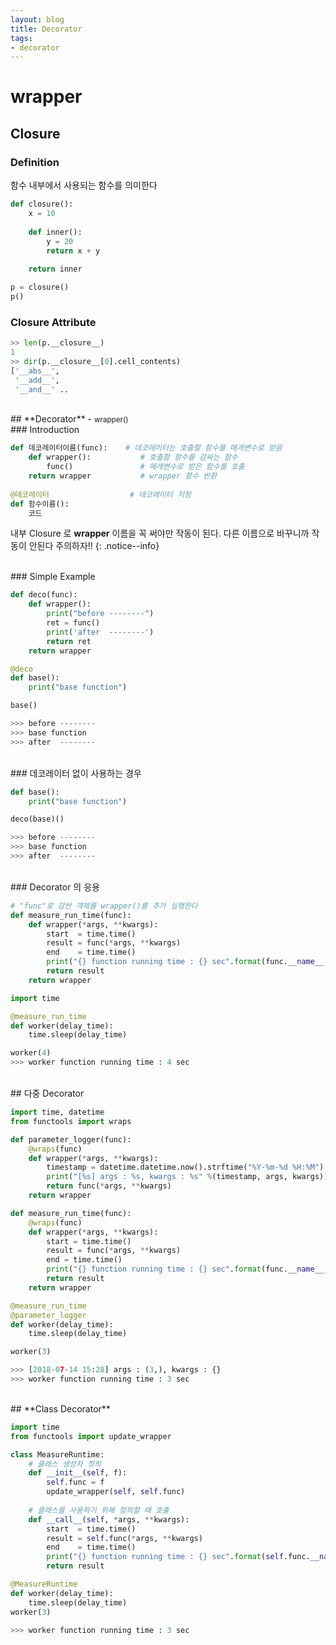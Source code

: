 ```yaml
---
layout: blog
title: Decorator
tags:
- decorator
---
```


# wrapper 

## **Closure**

### Definition

함수 내부에서 사용되는 함수를 의미한다

```python
def closure():
    x = 10
    
    def inner():
        y = 20
        return x + y
    
    return inner
```

```python
p = closure()
p()
```


### **Closure Attribute**

```python
>> len(p.__closure__)
1
>> dir(p.__closure__[0].cell_contents)
['__abs__',
 '__add__',
 '__and__' ..
```


<br>
## **Decorator** - <small>wrapper()</small> 

<br>
### Introduction

```python
def 데코레이터이름(func):    # 데코레이터는 호출할 함수를 매개변수로 받음
    def wrapper():           # 호출할 함수를 감싸는 함수
        func()               # 매개변수로 받은 함수를 호출
    return wrapper           # wrapper 함수 반환
 
@데코레이터                  # 데코레이터 지정
def 함수이름():
    코드
```

내부 Closure 로 **wrapper** 이름을 꼭 써야만 작동이 된다. 다른 이름으로 바꾸니까 작동이 안된다 주의하자!!
{: .notice--info}


<br>
### Simple Example


```python
def deco(func):    
    def wrapper():
        print("before --------")
        ret = func()
        print('after  --------')
        return ret
    return wrapper

@deco
def base():
    print("base function")

base()

>>> before --------
>>> base function
>>> after  --------
```

<br>
### 데코레이터 없이 사용하는 경우

```python 
def base():
    print("base function")

deco(base)()

>>> before --------
>>> base function
>>> after  --------
```

<br>
### Decorator 의 응용

```python
# "func"로 감싼 객체를 wrapper()를 추가 실행한다
def measure_run_time(func):
    def wrapper(*args, **kwargs):
        start  = time.time()
        result = func(*args, **kwargs)
        end    = time.time()
        print("{} function running time : {} sec".format(func.__name__, int(end - start)))
        return result
    return wrapper

import time

@measure_run_time
def worker(delay_time):
    time.sleep(delay_time)

worker(4)
>>> worker function running time : 4 sec
```

<br>
## 다중 Decorator

```python
import time, datetime
from functools import wraps

def parameter_logger(func):    
    @wraps(func)
    def wrapper(*args, **kwargs):
        timestamp = datetime.datetime.now().strftime("%Y-%m-%d %H:%M")
        print("[%s] args : %s, kwargs : %s" %(timestamp, args, kwargs))
        return func(*args, **kwargs)
    return wrapper

def measure_run_time(func):
    @wraps(func)
    def wrapper(*args, **kwargs):
        start = time.time()
        result = func(*args, **kwargs)
        end = time.time()
        print("{} function running time : {} sec".format(func.__name__, int(end - start)))
        return result
    return wrapper
```

```python
@measure_run_time
@parameter_logger
def worker(delay_time):
    time.sleep(delay_time)

worker(3)

>>> [2018-07-14 15:28] args : (3,), kwargs : {}
>>> worker function running time : 3 sec
```

<br>
## **Class Decorator**

```python
import time
from functools import update_wrapper

class MeasureRuntime:
    # 클래스 생성자 정의
    def __init__(self, f):
        self.func = f
        update_wrapper(self, self.func)
    
    # 클래스를 사용하기 위해 정의할 때 호출 
    def __call__(self, *args, **kwargs):
        start  = time.time()
        result = self.func(*args, **kwargs)
        end    = time.time()
        print("{} function running time : {} sec".format(self.func.__name__, int(end - start)))
        return result
```

```python
@MeasureRuntime
def worker(delay_time):
    time.sleep(delay_time)
worker(3)

>>> worker function running time : 3 sec
```
